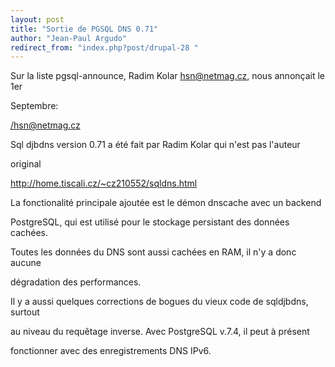 ```yaml
---
layout: post
title: "Sortie de PGSQL DNS 0.71"
author: "Jean-Paul Argudo"
redirect_from: "index.php?post/drupal-28 "
---
```





<!--more-->


<p>

Sur la liste pgsql-announce, Radim Kolar <hsn@netmag.cz>, nous annonçait le 1er

Septembre:<br />

</hsn@netmag.cz></p>

<p>

Sql djbdns version 0.71 a été fait par Radim Kolar qui n'est pas l'auteur

original<br />

<a href="http://home.tiscali.cz/%7Ecz210552/sqldns.html">

http://home.tiscali.cz/~cz210552/sqldns.html

</a>

</p>

<p>

La fonctionalité principale ajoutée est le démon dnscache avec un backend

PostgreSQL, qui est utilisé pour le stockage persistant des données cachées.

Toutes les données du DNS sont aussi cachées en RAM, il n'y a donc aucune

dégradation des performances.

</p>

<p>

Il y a aussi quelques corrections de bogues du vieux code de sqldjbdns, surtout

au niveau du requêtage inverse. Avec PostgreSQL v.7.4, il peut à présent

fonctionner avec des enregistrements DNS IPv6.

</p>